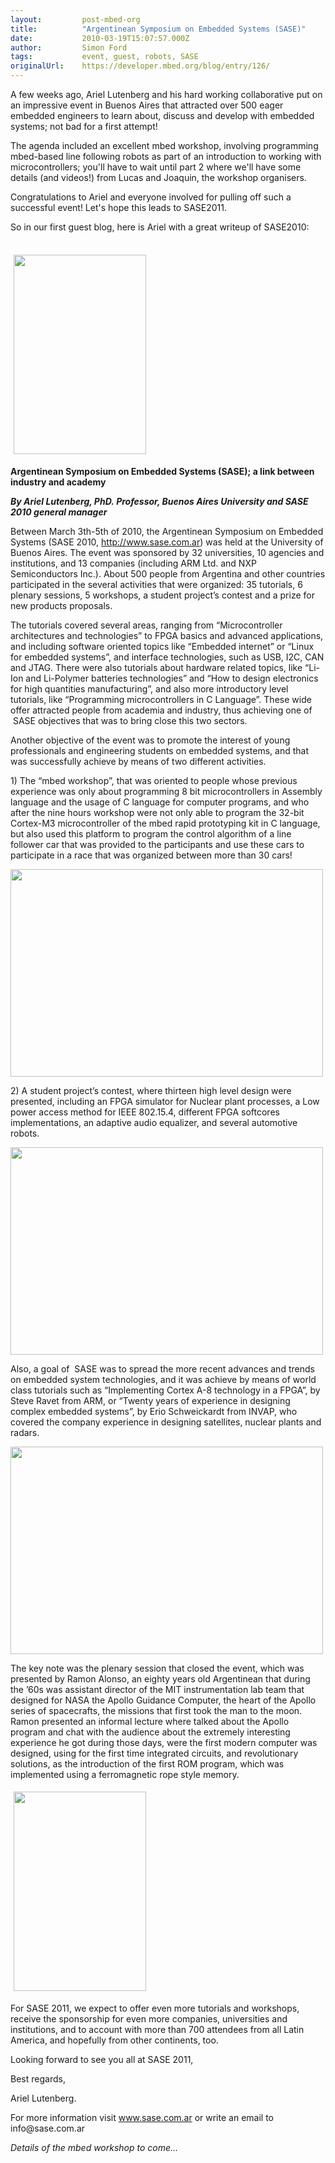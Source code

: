 ```yaml
---
layout:         post-mbed-org
title:          "Argentinean Symposium on Embedded Systems (SASE)"
date:           2010-03-19T15:07:57.000Z
author:         Simon Ford
tags:           event, guest, robots, SASE
originalUrl:    https://developer.mbed.org/blog/entry/126/
---
```


<p>
  A few weeks ago, Ariel Lutenberg and his hard working
  collaborative put on an impressive event in Buenos Aires that
  attracted over 500 eager embedded engineers to learn about,
  discuss and develop with embedded systems; not bad for a first
  attempt!
</p>
<p>
  The agenda included an excellent mbed workshop, involving
  programming mbed-based line following robots as part of an
  introduction to working with microcontrollers; you'll have to
  wait until part 2 where we'll have some details (and videos!)
  from Lucas and Joaquin, the workshop organisers.
</p>
<p>
  Congratulations to Ariel and everyone involved for pulling off
  such a successful event! Let's hope this leads to SASE2011.
</p>
<p>
  So in our first guest blog, here is Ariel with a great writeup of
  SASE2010:
</p>
<p>
  <strong><br>
  <img alt="" height="319" src=
  "http://mbed.org/media/uploads/simon/_dsc8214.jpg" style=
  "margin: 5px;" width="212"></strong>
</p>
<p>
  <strong>Argentinean Symposium on Embedded Systems (SASE); a link
  between industry and academy</strong>
</p>
<p>
  <em style="font-weight: bold;">By Ariel Lutenberg,
  PhD.&nbsp;Professor, Buenos Aires University and&nbsp;SASE 2010
  general manager</em>
</p>
<p>
  Between March 3th-5th of 2010, the Argentinean Symposium on
  Embedded Systems (SASE 2010,&nbsp;<a href=
  "http://www.sase.com.ar">http://www.sase.com.ar</a>) was held at
  the University of Buenos Aires. The event was sponsored by 32
  universities, 10 agencies and institutions, and 13 companies
  (including ARM Ltd. and NXP Semiconductors Inc.). About 500
  people from Argentina and other countries participated in the
  several activities that were organized: 35 tutorials, 6 plenary
  sessions, 5 workshops, a student project’s contest and a prize
  for new products proposals.
</p>
<p>
  The tutorials covered several areas, ranging from
  “Microcontroller architectures and technologies” to FPGA basics
  and advanced applications, and including software oriented topics
  like “Embedded internet” or “Linux for embedded systems”, and
  interface technologies, such as USB, I2C, CAN and JTAG. There
  were also tutorials about hardware related topics, like “Li-Ion
  and Li-Polymer batteries technologies” and “How to design
  electronics for high quantities manufacturing”, and also more
  introductory level tutorials, like “Programming microcontrollers
  in C Language”. These wide offer attracted people from academia
  and industry, thus achieving one of &nbsp;SASE objectives that
  was to bring close this two sectors.
</p>
<p>
  Another objective of the event was to promote the interest of
  young professionals and engineering students on embedded systems,
  and that was successfully achieve by means of two different
  activities.
</p>
<p>
  1) The “mbed workshop”, that was oriented to people whose
  previous experience was only about programming 8 bit
  microcontrollers in Assembly language and the usage of C language
  for computer programs, and who after the nine hours workshop were
  not only able to program the 32-bit Cortex-M3 microcontroller of
  the mbed rapid prototyping kit in C language, but also used this
  platform to program the control algorithm of a line follower car
  that was provided to the participants and use these cars to
  participate in a race that was organized between more than 30
  cars!
</p>
<p>
  <img alt="" height="332" src=
  "http://mbed.org/media/uploads/simon/_dsc8428a.jpg" width="500">
</p>
<p>
  2) A student project’s contest, where thirteen high level design
  were presented, including an FPGA simulator for Nuclear plant
  processes, a Low power access method for IEEE 802.15.4, different
  FPGA softcores implementations, an adaptive audio equalizer, and
  several automotive robots.
</p>
<p>
  <img alt="" height="332" src=
  "http://mbed.org/media/uploads/simon/_dsc8169.jpg" width="500">
</p>
<p>
  Also, a goal of &nbsp;SASE was to spread the more recent advances
  and trends on embedded system technologies, and it was achieve by
  means of world class tutorials such as “Implementing Cortex A-8
  technology in a FPGA”, by Steve Ravet from ARM, or “Twenty years
  of experience in designing complex embedded systems”, by Erio
  Schweickardt from INVAP, who covered the company experience in
  designing satellites, nuclear plants and radars.
</p>
<p>
  <img alt="" height="332" src=
  "http://mbed.org/media/uploads/simon/_dsc8087.jpg" width="500">
</p>
<p>
  The key note was the plenary session that closed the event, which
  was presented by Ramon Alonso, an eighty years old Argentinean
  that during the ’60s was assistant director of the MIT
  instrumentation lab team that designed for NASA the Apollo
  Guidance Computer, the heart of the Apollo series of spacecrafts,
  the missions that first took the man to the moon. Ramon presented
  an informal lecture where talked about the Apollo program and
  chat with the audience about the extremely interesting experience
  he got during those days, were the first modern computer was
  designed, using for the first time integrated circuits, and
  revolutionary solutions, as the introduction of the first ROM
  program, which was implemented using a ferromagnetic rope style
  memory.
</p>
<p>
  <img alt="" height="319" src=
  "http://mbed.org/media/uploads/simon/_dsc8442.jpg" style=
  "margin: 5px;" width="212">
</p>
<p>
  For SASE 2011, we expect to offer even more tutorials and
  workshops, receive the sponsorship for even more companies,
  universities and institutions, and to account with more than 700
  attendees from all Latin America, and hopefully from other
  continents, too.
</p>
<p>
  Looking forward to see you all at SASE 2011,
</p>
<p>
  Best regards,
</p>
<p>
  Ariel Lutenberg.
</p>
<p>
  For more information visit <a href=
  "http://www.sase.com.ar">www.sase.com.ar</a> or write an email to
  info@sase.com.ar
</p>
<p>
  <em>Details of the mbed workshop to come...</em>
</p>

